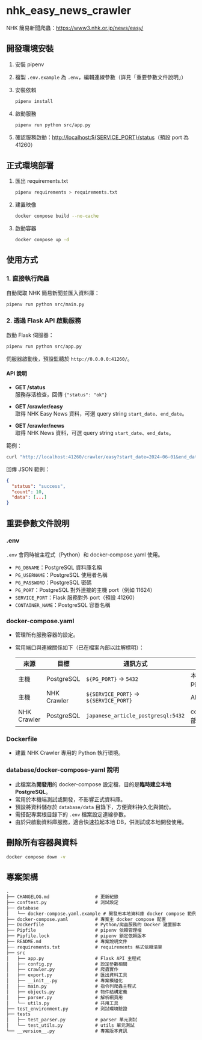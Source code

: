 # nhk_easy_news_crawler

NHK 簡易新聞爬蟲：<https://www3.nhk.or.jp/news/easy/>

## 開發環境安裝

1. 安裝 pipenv
2. 複製 `.env.example` 為 `.env`，編輯連線參數（詳見「重要參數文件說明」）
3. 安裝依賴  

   ```bash
   pipenv install
   ```

4. 啟動服務  

   ```bash
   pipenv run python src/app.py
   ```

5. 確認服務啟動：<http://localhost:${SERVICE_PORT}/status>（預設 port 為 41260）

## 正式環境部署

1. 匯出 requirements.txt  

   ```bash
   pipenv requirements > requirements.txt
   ```

2. 建置映像  

   ```bash
   docker compose build --no-cache
   ```

3. 啟動容器  

   ```bash
   docker compose up -d
   ```

## 使用方式

### 1. 直接執行爬蟲

自動爬取 NHK 簡易新聞並匯入資料庫：

```bash
pipenv run python src/main.py
```

### 2. 透過 Flask API 啟動服務

啟動 Flask 伺服器：

```bash
pipenv run python src/app.py
```

伺服器啟動後，預設監聽於 `http://0.0.0.0:41260/`。

#### API 說明

- **GET /status**  
  服務存活檢查，回傳 `{"status": "ok"}`

- **GET /crawler/easy**  
  取得 NHK Easy News 資料，可選 query string `start_date`、`end_date`。

- **GET /crawler/news**  
  取得 NHK News 資料，可選 query string `start_date`、`end_date`。

範例：

```bash
curl "http://localhost:41260/crawler/easy?start_date=2024-06-01&end_date=2024-06-15"
```

回傳 JSON 範例：

```json
{
  "status": "success",
  "count": 10,
  "data": [...]
}
```

## 重要參數文件說明

### .env

`.env` 會同時被主程式（Python）和 docker-compose.yaml 使用。

- `PG_DBNAME`：PostgreSQL 資料庫名稱  
- `PG_USERNAME`：PostgreSQL 使用者名稱  
- `PG_PASSWORD`：PostgreSQL 密碼  
- `PG_PORT`：PostgreSQL 對外連接的主機 port（例如 11624）  
- `SERVICE_PORT`：Flask 服務對外 port（預設 41260）  
- `CONTAINER_NAME`：PostgreSQL 容器名稱  

### docker-compose.yaml

- 管理所有服務容器的設定。
- 常用端口與連線關係如下（已在檔案內部以註解標明）：

  | 來源           | 目標           | 通訊方式                    | 說明                                  |
  |----------------|----------------|-----------------------------|---------------------------------------|
  | 主機           | PostgreSQL     | `${PG_PORT}` → `5432`           | 本機可連 pgAdmin/CLI                  |
  | 主機           | NHK Crawler    | `${SERVICE_PORT}` → `${SERVICE_PORT}` | API 對外服務                    |
  | NHK Crawler    | PostgreSQL     | `japanese_article_postgresql:5432` | container 內部直連資料庫       |

### Dockerfile

- 建置 NHK Crawler 專用的 Python 執行環境。

### database/docker-compose-yaml 說明

- 此檔案為**開發用**的 docker-compose 設定檔，目的是**臨時建立本地 PostgreSQL**。
- 常用於本機端測試或開發，不影響正式資料庫。
- 預設將資料儲存於 `database/data` 目錄下，方便資料持久化與備份。
- 需搭配專案根目錄下的 `.env` 檔案設定連線參數。
- 由於只啟動資料庫服務，適合快速拉起本地 DB，供測試或本地開發使用。

## 刪除所有容器與資料

```bash
docker compose down -v
```

## 專案架構

```txt
.
├── CHANGELOG.md                 # 更新紀錄
├── conftest.py                  # 測試設定
├── database
│   └── docker-compose.yaml.example # 開發用本地資料庫 docker compose 範例
├── docker-compose.yaml          # 專案主 docker compose 配置
├── Dockerfile                   # Python/爬蟲服務的 Docker 建置腳本
├── Pipfile                      # pipenv 依賴管理檔
├── Pipfile.lock                 # pipenv 鎖定依賴版本
├── README.md                    # 專案說明文件
├── requirements.txt             # requirements 格式依賴清單
├── src
│   ├── app.py                   # Flask API 主程式
│   ├── config.py                # 設定參數相關
│   ├── crawler.py               # 爬蟲實作
│   ├── export.py                # 匯出資料工具
│   ├── __init__.py              # 專案模組化
│   ├── main.py                  # 指令列爬蟲主程式
│   ├── objects.py               # 物件結構定義
│   ├── parser.py                # 解析網頁用
│   └── utils.py                 # 共用工具
├── test_environment.py          # 測試環境驗證
├── tests
│   ├── test_parser.py           # parser 單元測試
│   └── test_utils.py            # utils 單元測試
└── __version__.py               # 專案版本資訊
```
